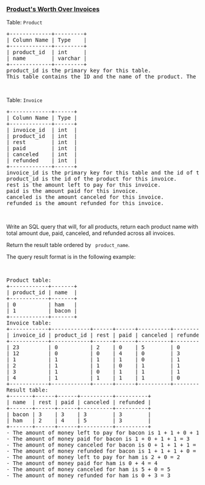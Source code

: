 ### [Product's Worth Over Invoices](https://leetcode.com/problems/products-worth-over-invoices)

<p>Table: <code>Product</code></p>

<pre>
+-------------+---------+
| Column Name | Type    |
+-------------+---------+
| product_id  | int     |
| name        | varchar |
+-------------+---------+
product_id is the primary key for this table.
This table contains the ID and the name of the product. The name consists of only lowercase English letters. No two products have the same name.
</pre>

<p>&nbsp;</p>

<p>Table: <code>Invoice</code></p>

<pre>
+-------------+------+
| Column Name | Type |
+-------------+------+
| invoice_id  | int  |
| product_id  | int  |
| rest        | int  |
| paid        | int  |
| canceled    | int  |
| refunded    | int  |
+-------------+------+
invoice_id is the primary key for this table and the id of this invoice.
product_id is the id of the product for this invoice.
rest is the amount left to pay for this invoice.
paid is the amount paid for this invoice.
canceled is the amount canceled for this invoice.
refunded is the amount refunded for this invoice.
</pre>

<p>&nbsp;</p>

<p>Write an SQL query that will, for all products, return each product name with total&nbsp;amount due, paid, canceled, and refunded across all invoices.</p>

<p>Return the result table ordered by <code> product_name</code>.</p>

<p>The query result format is in the following example:</p>

<p>&nbsp;</p>

<pre>
Product table:
+------------+-------+
| product_id | name  |
+------------+-------+
| 0          | ham   |
| 1          | bacon |
+------------+-------+
Invoice table:
+------------+------------+------+------+----------+----------+
| invoice_id | product_id | rest | paid | canceled | refunded |
+------------+------------+------+------+----------+----------+
| 23         | 0          | 2    | 0    | 5        | 0        |
| 12         | 0          | 0    | 4    | 0        | 3        |
| 1          | 1          | 1    | 1    | 0        | 1        |
| 2          | 1          | 1    | 0    | 1        | 1        |
| 3          | 1          | 0    | 1    | 1        | 1        |
| 4          | 1          | 1    | 1    | 1        | 0        |
+------------+------------+------+------+----------+----------+
Result table:
+-------+------+------+----------+----------+
| name  | rest | paid | canceled | refunded |
+-------+------+------+----------+----------+
| bacon | 3    | 3    | 3        | 3        |
| ham   | 2    | 4    | 5        | 3        |
+-------+------+------+----------+----------+
- The amount of money left to pay for bacon is 1 + 1 + 0 + 1 = 3
- The amount of money paid for bacon is 1 + 0 + 1 + 1 = 3
- The amount of money canceled for bacon is 0 + 1 + 1 + 1 = 3
- The amount of money refunded for bacon is 1 + 1 + 1 + 0 = 3
- The amount of money left to pay for ham is 2 + 0 = 2
- The amount of money paid for ham is 0 + 4 = 4
- The amount of money canceled for ham is 5 + 0 = 5
- The amount of money refunded for ham is 0 + 3 = 3
</pre>